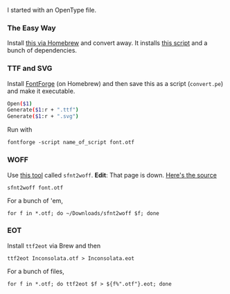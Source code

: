 I started with an OpenType file.

### The Easy Way

Install [this via Homebrew](https://github.com/Folkloreatelier/homebrew-fonts) and convert away. It installs [this script](https://github.com/zoltan-dulac/css3FontConverter) and a bunch of dependencies.

### TTF and SVG

Install [FontForge](https://fontforge.github.io/en-US/) (on Homebrew) and then save this as a script (`convert.pe`) and make it executable.

```bash
Open($1)
Generate($1:r + ".ttf")
Generate($1:r + ".svg")
```

Run with

    fontforge -script name_of_script font.otf

### WOFF

Use [this tool](http://people.mozilla.org/~jkew/woff/) called `sfnt2woff`. **Edit**: That page is down. [Here's the source](https://github.com/bramstein/sfnt2woff)

    sfnt2woff font.otf

For a bunch of 'em,

    for f in *.otf; do ~/Downloads/sfnt2woff $f; done

### EOT

Install `ttf2eot` via Brew and then

	ttf2eot Inconsolata.otf > Inconsolata.eot

For a bunch of files,

	for f in *.otf; do ttf2eot $f > ${f%".otf"}.eot; done

